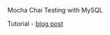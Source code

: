 Mocha Chai Testing with MySQL

Tutorial - [blog post](http://mherman.org/blog/2015/09/10/testing-node-js-with-mocha-and-chai/#.VfJlgVNViko)


